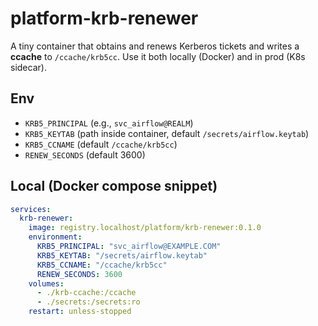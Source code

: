 # platform-krb-renewer

A tiny container that obtains and renews Kerberos tickets and writes a **ccache** to `/ccache/krb5cc`.
Use it both locally (Docker) and in prod (K8s sidecar).

## Env
- `KRB5_PRINCIPAL` (e.g., `svc_airflow@REALM`)
- `KRB5_KEYTAB` (path inside container, default `/secrets/airflow.keytab`)
- `KRB5_CCNAME` (default `/ccache/krb5cc`)
- `RENEW_SECONDS` (default 3600)

## Local (Docker compose snippet)
```yaml
services:
  krb-renewer:
    image: registry.localhost/platform/krb-renewer:0.1.0
    environment:
      KRB5_PRINCIPAL: "svc_airflow@EXAMPLE.COM"
      KRB5_KEYTAB: "/secrets/airflow.keytab"
      KRB5_CCNAME: "/ccache/krb5cc"
      RENEW_SECONDS: 3600
    volumes:
      - ./krb-ccache:/ccache
      - ./secrets:/secrets:ro
    restart: unless-stopped
```
